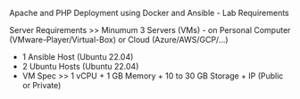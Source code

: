 Apache and PHP Deployment using Docker and Ansible - Lab Requirements

Server Requirements >> Minumum 3 Servers (VMs) - on Personal Computer (VMware-Player/Virtual-Box) or Cloud (Azure/AWS/GCP/...)
- 1 Ansible Host (Ubuntu 22.04)
- 2 Ubuntu Hosts (Ubuntu 22.04)
- VM Spec >> 1 vCPU + 1 GB Memory + 10 to 30 GB Storage + IP (Public or Private)

